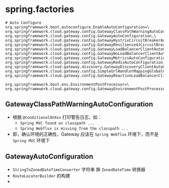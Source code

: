 # spring.factories



```properties
# Auto Configure
org.springframework.boot.autoconfigure.EnableAutoConfiguration=\
org.springframework.cloud.gateway.config.GatewayClassPathWarningAutoConfiguration,\
org.springframework.cloud.gateway.config.GatewayAutoConfiguration,\
org.springframework.cloud.gateway.config.GatewayHystrixCircuitBreakerAutoConfiguration,\
org.springframework.cloud.gateway.config.GatewayResilience4JCircuitBreakerAutoConfiguration,\
org.springframework.cloud.gateway.config.GatewayLoadBalancerClientAutoConfiguration,\
org.springframework.cloud.gateway.config.GatewayNoLoadBalancerClientAutoConfiguration,\
org.springframework.cloud.gateway.config.GatewayMetricsAutoConfiguration,\
org.springframework.cloud.gateway.config.GatewayRedisAutoConfiguration,\
org.springframework.cloud.gateway.discovery.GatewayDiscoveryClientAutoConfiguration,\
org.springframework.cloud.gateway.config.SimpleUrlHandlerMappingGlobalCorsAutoConfiguration,\
org.springframework.cloud.gateway.config.GatewayReactiveLoadBalancerClientAutoConfiguration

org.springframework.boot.env.EnvironmentPostProcessor=\
org.springframework.cloud.gateway.config.GatewayEnvironmentPostProcessor
```



## GatewayClassPathWarningAutoConfiguration

- 根据 `@ConditionalOnXxx` 打印警告日志，如：
  - `Spring MVC found on classpath ...`
  - `Spring Webflux is missing from the classpath ...`
- 即，确认环境的正确性，Gateway 应该在 `Spring Webflux` 环境下，而不是 `Spring MVC` 环境下



## GatewayAutoConfiguration

- `StringToZonedDateTimeConverter` 字符串 换 `ZonedDateTime` 转换器
- `RouteLocatorBuilder` 的构建
- 